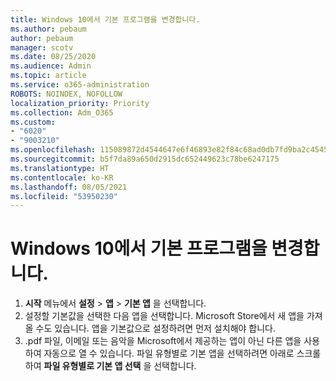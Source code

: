 ```yaml
---
title: Windows 10에서 기본 프로그램을 변경합니다.
ms.author: pebaum
author: pebaum
manager: scotv
ms.date: 08/25/2020
ms.audience: Admin
ms.topic: article
ms.service: o365-administration
ROBOTS: NOINDEX, NOFOLLOW
localization_priority: Priority
ms.collection: Adm_O365
ms.custom:
- "6020"
- "9003210"
ms.openlocfilehash: 115089872d4544647e6f46893e82f84c68ad0db7fd9ba2c454590929f599888e
ms.sourcegitcommit: b5f7da89a650d2915dc652449623c78be6247175
ms.translationtype: HT
ms.contentlocale: ko-KR
ms.lasthandoff: 08/05/2021
ms.locfileid: "53950230"
---
```

# <a name="change-default-programs-in-windows-10"></a>Windows 10에서 기본 프로그램을 변경합니다.

1. **시작** 메뉴에서 **설정** > **앱** > **기본 앱** 을 선택합니다.
2. 설정할 기본값을 선택한 다음 앱을 선택합니다. Microsoft Store에서 새 앱을 가져올 수도 있습니다. 앱을 기본값으로 설정하려면 먼저 설치해야 합니다.
3. .pdf 파일, 이메일 또는 음악을 Microsoft에서 제공하는 앱이 아닌 다른 앱을 사용하여 자동으로 열 수 있습니다. 파일 유형별로 기본 앱을 선택하려면 아래로 스크롤하여 **파일 유형별로 기본 앱 선택** 을 선택합니다.